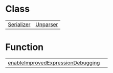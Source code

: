 # Class



|                                                                                              |                                                                                          |
| -------------------------------------------------------------------------------------------- | ---------------------------------------------------------------------------------------- |
| [Serializer](https://hamedfathi.gitbook.io/aurelia-2-doc-api/debug/binding/class/serializer) | [Unparser](https://hamedfathi.gitbook.io/aurelia-2-doc-api/debug/binding/class/unparser) |



# Function



|                                                                                                                                               |     |
| --------------------------------------------------------------------------------------------------------------------------------------------- | --- |
| [enableImprovedExpressionDebugging](https://hamedfathi.gitbook.io/aurelia-2-doc-api/debug/binding/function/enableimprovedexpressiondebugging) |     |



